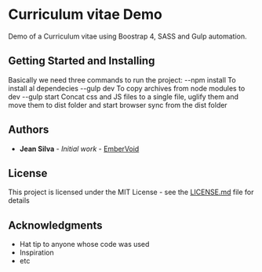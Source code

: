 # Curriculum vitae Demo

Demo of a Curriculum vitae using Boostrap 4, SASS and Gulp automation.

## Getting Started and Installing

Basically we need three commands to run the project:
--npm install
To install al dependecies
--gulp dev
To copy archives from node modules to dev
--gulp start
Concat css and JS files to a single file, uglify them and move them to dist folder and start browser sync from the dist folder

## Authors

* **Jean Silva** - *Initial work* - [EmberVoid](https://github.com/EmberVoid)


## License

This project is licensed under the MIT License - see the [LICENSE.md](LICENSE.md) file for details

## Acknowledgments

* Hat tip to anyone whose code was used
* Inspiration
* etc